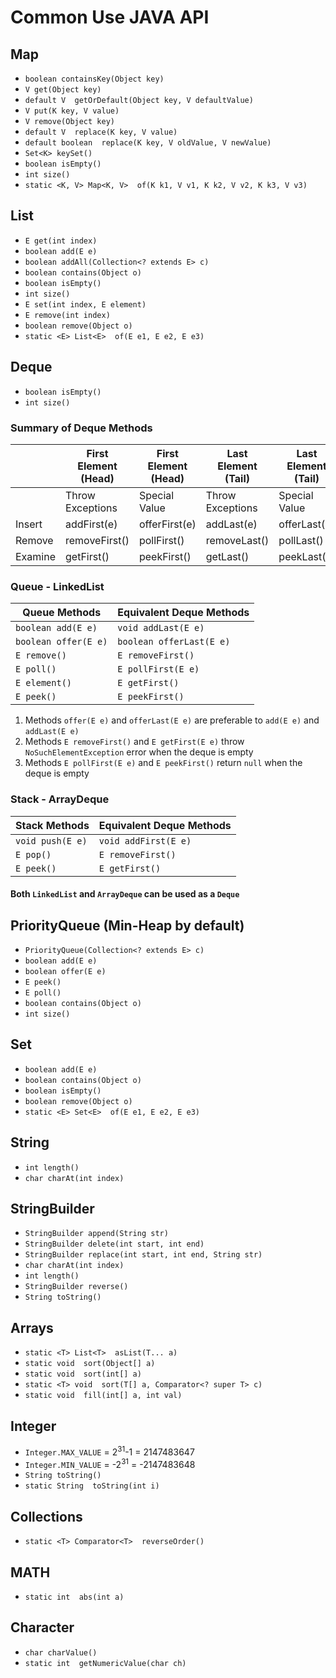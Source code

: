 # Common Use JAVA API

## Map
- `boolean containsKey(Object key)`
- `V get(Object key)`
- `default V  getOrDefault​(Object key, V defaultValue)`
- `V put(K key, V value)`
- `V remove(Object key)`
- `default V  replace(K key, V value)`
- `default boolean  replace(K key, V oldValue, V newValue)`
- `Set<K> keySet()`
- `boolean isEmpty()`
- `int size()`
- `static <K, V> Map<K, V>  of(K k1, V v1, K k2, V v2, K k3, V v3)`
    
## List
- `E get​(int index)`
- `boolean add(E e)`
- `boolean addAll(Collection<? extends E> c)`
- `boolean contains(Object o)`
- `boolean isEmpty()`
- `int size()`
- `E set​(int index, E element)`
- `E remove(int index)`
- `boolean remove(Object o)`
- `static <E> List<E>  of(E e1, E e2, E e3)`

## Deque
- `boolean isEmpty()`
- `int size()`

### Summary of Deque Methods
|         | First Element (Head) | First Element (Head) | Last Element (Tail) | Last Element (Tail) |
| ------- | -------------------- | -------------------- | ------------------- | ------------------- |
|         | Throw Exceptions     | Special Value        | Throw Exceptions    | Special Value       |
| Insert  | addFirst(e)          | offerFirst(e)        | addLast(e)          | offerLast(e)        |
| Remove  | removeFirst()        | pollFirst()          | removeLast()        | pollLast()          |
| Examine | getFirst()           | peekFirst()          | getLast()           | peekLast()          |

### Queue - LinkedList
| Queue Methods        | Equivalent Deque Methods |
| -------------------- | ------------------------ |
| `boolean add(E e)`   | `void addLast(E e)`      |
| `boolean offer(E e)` | `boolean offerLast(E e)` |
| `E remove()`         | `E removeFirst()`        |
| `E poll()`           | `E pollFirst(E e)`       |
| `E element()`        | `E getFirst()`           |
| `E peek()`           | `E peekFirst()`          |

1. Methods `offer(E e)` and `offerLast(E e)` are preferable to `add(E e)` and `addLast(E e)`
2. Methods `E removeFirst()` and `E getFirst(E e)` throw `NoSuchElementException` error when the deque is empty 
3. Methods `E pollFirst(E e)` and `E peekFirst()` return `null` when the deque is empty 

### Stack - ArrayDeque
| Stack Methods    | Equivalent Deque Methods |
| ---------------- | ------------------------ |
| `void push(E e)` | `void addFirst(E e)`     |
| `E pop()`        | `E removeFirst()`        |
| `E peek()`       | `E getFirst()`           |

#### Both `LinkedList` and `ArrayDeque` can be used as a `Deque`

## PriorityQueue (Min-Heap by default)
- `PriorityQueue​(Collection<? extends E> c)`
- `boolean add​(E e)`
- `boolean offer​(E e)`
- `E peek()`
- `E poll()`
- `boolean contains​(Object o)`
- `int size()`


## Set
- `boolean add(E e)`
- `boolean contains(Object o)`
- `boolean isEmpty()`
- `boolean remove(Object o)`
- `static <E> Set<E>  of(E e1, E e2, E e3)`

## String
- `int length()`
- `char charAt(int index)` 

## StringBuilder
- `StringBuilder append​(String str)`
- `StringBuilder delete​(int start, int end)`
- `StringBuilder replace​(int start, int end, String str)` 
- `char charAt​(int index)`
- `int length()`
- `StringBuilder reverse()`
- `String toString()`

## Arrays
- `static <T> List<T>  asList(T... a)` 
- `static void  sort(Object[] a)`
- `static void  sort(int[] a)`
- `static <T> void  sort​(T[] a, Comparator<? super T> c)`
- `static void  fill​(int[] a, int val)`
    
## Integer
- `Integer.MAX_VALUE` = 2<sup>31</sup>-1 = 2147483647
- `Integer.MIN_VALUE` = -2<sup>31</sup> = -2147483648
- `String toString()`
- `static String  toString​(int i)`

## Collections
- `static <T> Comparator<T>  reverseOrder()`

## MATH
- `static int  abs(int a)`

## Character
- `char charValue()`
- `static int  getNumericValue​(char ch)`

